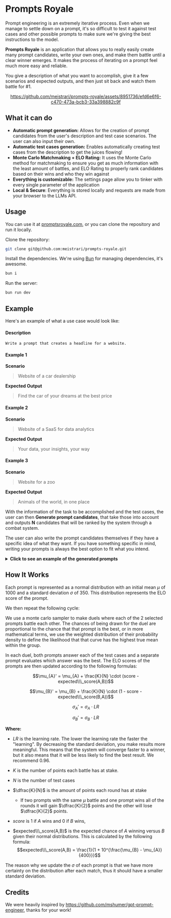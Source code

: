 # Prompts Royale

Prompt engineering is an extremely iterative process. Even when we manage to settle down on a prompt, it's so difficult to test it against test cases and other possible prompts to make sure we're giving the best instructions to the model.

**Prompts Royale** is an application that allows you to really easily create many prompt candidates, write your own ones, and make them battle until a clear winner emerges. It makes the process of iterating on a prompt feel much more easy and reliable.

You give a description of what you want to accomplish, give it a few scenarios and expected outputs, and then just sit back and watch them battle for #1.

<div align=center>
  
https://github.com/meistrari/prompts-royale/assets/8951736/efd6e6f6-c470-473a-bcb3-33a398882c9f

</div>

## What it can do
- **Automatic prompt generation:** Allows for the creation of prompt candidates from the user's description and test case scenarios. The user can also input their own.
- **Automatic test cases generation:** Enables automatically creating test cases from the description to get the juices flowing!
- **Monte Carlo Matchmaking + ELO Rating:** It uses the Monte Carlo method for matchmaking to ensure you get as much information with the least amount of battles, and ELO Rating to properly rank candidates based on their wins and who they win against
- **Everything is customizable:** The settings page allow you to tinker with every single parameter of the application
- **Local & Secure**: Everything is stored locally and requests are made from your browser to the LLMs API. 

## Usage
You can use it at [promptsroyale.com](https://promptsroyale.com/), or you can clone the repository and run it locally.

Clone the repository:
```bash
git clone git@github.com:meistrari/prompts-royale.git
```

Install the dependencies. We're using [Bun](https://bun.sh) for managing dependencies, it's awesome.
```bash
bun i
```

Run the server:
```bash
bun run dev
```

## Example

Here's an example of what a use case would look like:
#### Description
```
Write a prompt that creates a headline for a website.
```
#### Example 1
**Scenario**
> Website of a car dealership

**Expected Output**
> Find the car of your dreams at the best price
#### Example 2
**Scenario**
> Website of a SaaS for data analytics

**Expected Output**
> Your data, your insights, your way
#### Example 3
**Scenario**
> Website for a zoo

**Expected Output**
> Animals of the world, in one place

With the information of the task to be accomplished and the test cases, the user can then **Generate prompt candidates**, that take those into account and outputs **N** candidates that will be ranked by the system through a combat system.

The user can also write the prompt candidates themselves if they have a specific idea of what they want. If you have something specific in mind, writing your prompts is always the best option to fit what you intend. 

<details>
<summary><strong>Click to see an example of the generated prompts</strong></summary>

**Prompt A**
> Design a compelling headline for a distinct category of website. Understand the website's mission, its intended audience, and the solutions it provides. The headline should attract attention, be pertinent, and distill the website's core concept into a succinct statement. Leverage your linguistic proficiency, promotional tactics, and domain-specific knowledge to create an enticing headline."


**Prompt B**
> Your directive is to formulate an attractive headline for a specific kind of website. Pay attention to the website's objectives, its targeted demographics, and the services it offers. The headline should be captivating, germane, and capable of summarizing the website's primary proposition in a brief line. Use your language comprehension, advertising strategies, and industry-specific insights to create a compelling headline.

</details>

## How It Works
Each prompt is represented as a normal distribution with an initial mean $\mu$ of $1000$ and a standard deviation $\sigma$ of $350$. This distribution represents the ELO score of the prompt.

We then repeat the following cycle:

We use a monte carlo sampler to make duels where each of the 2 selected prompts battle each other. The chances of being drawn for the duel are proportional to the chance that that prompt is the best, or in more mathematical terms, we use the weighted distribution of their probability density to define the likelihood that that curve has the highest true mean within the group.

In each duel, both prompts answer each of the test cases and a separate prompt evaluates which answer was the best. The ELO scores of the prompts are then updated according to the following formulas:

$$\mu_{A}' = \mu_{A} + \frac{K}{N} \cdot (score - expected\\\_score(A,B))$$

$$\mu_{B}' = \mu_{B} + \frac{K}{N} \cdot (1 - score - expected\\\_score(B,A))$$

$$\sigma_{A}' = \sigma_{A} \cdot LR$$

$$\sigma_{B}' = \sigma_{B} \cdot LR$$

**Where:**
- $LR$ is the learning rate. The lower the learning rate the faster the "learning". By decreasing the standard deviation, you make results more meaningful. This means that the system will converge faster to a winner, but it also means that it will be less likely to find the best result. We recommend $0.96$.

- $K$ is the number of points each battle has at stake. 
- $N$ is the number of test cases
- $\dfrac{K}{N}$ is the amount of points each round has at stake
    - If two prompts with the same $\mu$ battle and one prompt wins all of the rounds it will gain $\dfrac{K}{2}$ points and the other will lose $\dfrac{K}{2}$ points.

- $score$ is $1$ if $A$ wins and $0$ if $B$ wins,
- $expected\\\_score(A,B)$ is the expected chance of $A$ winning versus $B$ given their normal distributions. This is calculated by the following formula:
$$expected\\\_score(A,B) = \frac{1}{1 + 10^{\frac{\mu_{B} - \mu_{A}}{400}}}$$

The reason why we update the $\sigma$ of each prompt is that we have more certainty on the distribution after each match, thus it should have a smaller standard deviation.

## Credits

We were heavily inspired by https://github.com/mshumer/gpt-prompt-engineer, thanks for your work!
